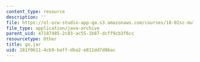 ```yaml
---
content_type: resource
description: ''
file: https://ol-ocw-studio-app-qa.s3.amazonaws.com/courses/18-02sc-multivariable-calculus-fall-2010/281f06114cb9baffdba2e811dd7d86ac_go.jar
file_type: application/java-archive
parent_uid: 47187485-2c83-ac55-1b87-dcff9cb3f6cc
resourcetype: Other
title: go.jar
uid: 281f0611-4cb9-baff-dba2-e811dd7d86ac
---
```

